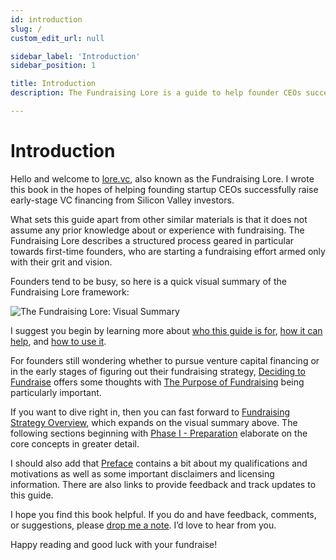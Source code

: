 ```yaml
---
id: introduction
slug: /
custom_edit_url: null

sidebar_label: 'Introduction'
sidebar_position: 1

title: Introduction
description: The Fundraising Lore is a guide to help founder CEOs successfully raise early-stage VC financing from Silicon Valley investors.

---
```


# Introduction

Hello and welcome to [lore.vc](https://lore.vc), also known as the Fundraising Lore. I wrote this book in the hopes of helping founding startup CEOs successfully raise early-stage VC financing from Silicon Valley investors. 

What sets this guide apart from other similar materials is that it does not assume any prior knowledge about or experience with fundraising. The Fundraising Lore describes a structured process geared in particular towards first-time founders, who are starting a fundraising effort armed only with their grit and vision.

Founders tend to be busy, so here is a quick visual summary of the Fundraising Lore framework:

![The Fundraising Lore: Visual Summary](/img/fundraising-lore-visual-summary.svg)

I suggest you begin by learning more about [who this guide is for](/introduction/who-this-book-is-for), [how it can help](/introduction/how-the-fundraising-lore-can-help), and [how to use it](/introduction/how-to-use-the-fundraising-lore). 

For founders still wondering whether to pursue venture capital financing or in the early stages of figuring out their fundraising strategy, [Deciding to Fundraise](/deciding-to-fundraise) offers some thoughts with [The Purpose of Fundraising](/deciding-to-fundraise/the-purpose-of-fundraising) being particularly important. 

If you want to dive right in, then you can fast forward to [Fundraising Strategy Overview](/fundraising-strategy-overview), which expands on the visual summary above. The following sections beginning with [Phase I - Preparation](/phase-i-preparation) elaborate on the core concepts in greater detail.

I should also add that [Preface](/preface) contains a bit about my qualifications and motivations as well as some important disclaimers and licensing information. There are also links to provide feedback and track updates to this guide.

I hope you find this book helpful. If you do and have feedback, comments, or suggestions, please [drop me a note](/preface/feedback). I’d love to hear from you.

Happy reading and good luck with your fundraise!
